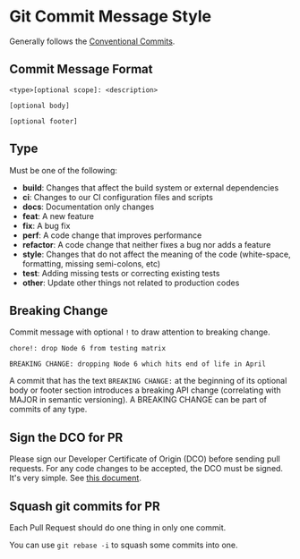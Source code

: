 # Git Commit Message Style

Generally follows the [Conventional Commits](https://www.conventionalcommits.org/en/v1.0.0-beta.4/).

## Commit Message Format

```
<type>[optional scope]: <description>

[optional body]

[optional footer]
```

## Type

Must be one of the following:

- **build**: Changes that affect the build system or external dependencies
- **ci**: Changes to our CI configuration files and scripts
- **docs**: Documentation only changes
- **feat**: A new feature
- **fix**: A bug fix
- **perf**: A code change that improves performance
- **refactor**: A code change that neither fixes a bug nor adds a feature
- **style**: Changes that do not affect the meaning of the code (white-space, formatting, missing semi-colons, etc)
- **test**: Adding missing tests or correcting existing tests
- **other**: Update other things not related to production codes


## Breaking Change

Commit message with optional `!` to draw attention to breaking change.

```
chore!: drop Node 6 from testing matrix

BREAKING CHANGE: dropping Node 6 which hits end of life in April
```

A commit that has the text `BREAKING CHANGE:` at the beginning of its optional body or footer section
introduces a breaking API change (correlating with MAJOR in semantic versioning).
A BREAKING CHANGE can be part of commits of any type.

## Sign the DCO for PR

Please sign our Developer Certificate of Origin (DCO) before sending pull requests. For any code changes to be accepted, the DCO must be signed. It's very simple. See [this document](./dco.md).

## Squash git commits for PR

Each Pull Request should do one thing in only one commit.

You can use `git rebase -i` to squash some commits into one.
